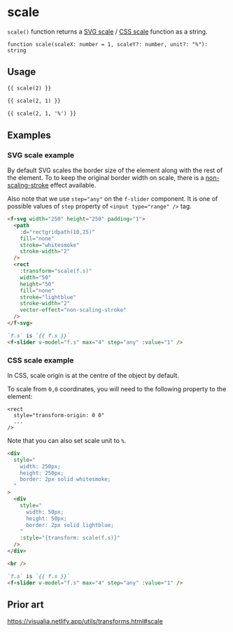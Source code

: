 # scale

`scale()` function returns a [SVG scale](https://developer.mozilla.org/en-US/docs/Web/SVG/Attribute/transform#scale) / [CSS scale](<https://developer.mozilla.org/en-US/docs/Web/CSS/transform-function/scale()>) function as a string.

```
function scale(scaleX: number = 1, scaleY?: number, unit?: "%"): string
```

## Usage

```md
{{ scale(2) }}

{{ scale(2, 1) }}

{{ scale(2, 1, '%') }}
```

## Examples

### SVG scale example

By default SVG scales the border size of the element along with the rest of the element. To to keep the original border width on scale, there is a [non-scaling-stroke](https://www.w3.org/TR/SVGTiny12/painting.html#NonScalingStroke) effect available.

Also note that we use `step="any"` on the `f-slider` component. It is one of possible values of `step` property of `<input type="range" />` tag.

```md
<f-svg width="250" height="250" padding="1">
  <path
    :d="rectgridpath(10,25)"
    fill="none"
    stroke="whitesmoke"
    stroke-width="2"
  />
  <rect
    :transform="scale(f.s)"
    width="50"
    height="50"
    fill="none"
    stroke="lightblue"
    stroke-width="2"
    vector-effect="non-scaling-stroke"
  />
</f-svg>

`f.s` is `{{ f.s }}`
<f-slider v-model="f.s" max="4" step="any" :value="1" />
```

### CSS scale example

In CSS, scale origin is at the centre of the object by default.

To scale from `0,0` coordinates, you will need to the following property to the element:

```
<rect
  style="transform-origin: 0 0"
  ...
/>
```

Note that you can also set scale unit to `%`.

```md
<div
  style="
    width: 250px;
    height: 250px;
    border: 2px solid whitesmoke;
  "
>
  <div
    style="
      width: 50px;
      height: 50px;
      border: 2px solid lightblue;
    "
    :style="{transform: scale(f.s)}"
  /> 
</div>

<br />

`f.s` is `{{ f.s }}`
<f-slider v-model="f.s" max="4" step="any" :value="1" />
```

## Prior art

https://visualia.netlify.app/utils/transforms.html#scale
